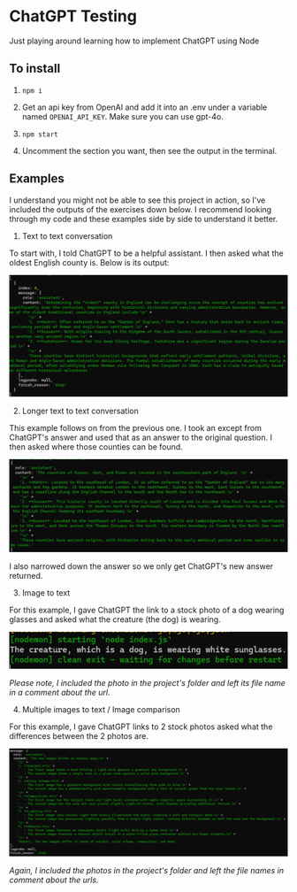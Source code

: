 # ChatGPT Testing

Just playing around learning how to implement ChatGPT using Node

## To install

1. ```npm i```

2. Get an api key from OpenAI and add it into an .env under a variable named ```OPENAI_API_KEY```. Make sure you can use gpt-4o.

3. ```npm start```

4. Uncomment the section you want, then see the output in the terminal.

## Examples

I understand you might not be able to see this project in action, so I've included the outputs of the exercises down below. I recommend looking through my code and these examples side by side to understand it better.

1. Text to text conversation

To start with, I told ChatGPT to be a helpful assistant. I then asked what the oldest English county is. Below is its output:

![Text to Text Output](/output-text-to-text-short.png "Text to Text Output")

2. Longer text to text conversation

This example follows on from the previous one. I took an except from ChatGPT's answer and used that as an answer to the original question. I then asked where those counties can be found.

![Longer Text to Text Output](/output-text-to-text-long.png "Longer Text to Text Output")

I also narrowed down the answer so we only get ChatGPT's new answer returned.

3. Image to text

For this example, I gave ChatGPT the link to a stock photo of a dog wearing glasses and asked what the creature (the dog) is wearing.

![Image to Text Output](/output-image-to-text.png "Image to Text Output")

*Please note, I included the photo in the project's folder and left its file name in a comment about the url.*

4. Multiple images to text / Image comparison

For this example, I gave ChatGPT links to 2 stock photos asked what the differences between the 2 photos are.

![Multiple Images to Text Output](/output-multiple-images-to-text-comparison.png "Multiple Images to Text Output")

*Again, I included the photos in the project's folder and left the file names in comment about the urls.*
